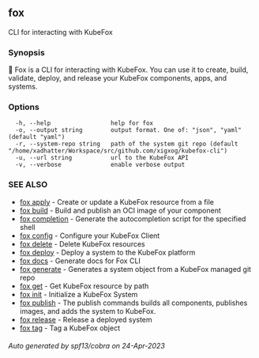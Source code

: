 ## fox

CLI for interacting with KubeFox

### Synopsis


🦊 Fox is a CLI for interacting with KubeFox. You can use it to create, build, 
validate, deploy, and release your KubeFox components, apps, and systems.


### Options

```
  -h, --help                 help for fox
  -o, --output string        output format. One of: "json", "yaml" (default "yaml")
  -r, --system-repo string   path of the system git repo (default "/home/xadhatter/Workspace/src/github.com/xigxog/kubefox-cli")
  -u, --url string           url to the KubeFox API
  -v, --verbose              enable verbose output
```

### SEE ALSO

* [fox apply](fox_apply.md)	 - Create or update a KubeFox resource from a file
* [fox build](fox_build.md)	 - Build and publish an OCI image of your component
* [fox completion](fox_completion.md)	 - Generate the autocompletion script for the specified shell
* [fox config](fox_config.md)	 - Configure your KubeFox Client
* [fox delete](fox_delete.md)	 - Delete KubeFox resources
* [fox deploy](fox_deploy.md)	 - Deploy a system to the KubeFox platform
* [fox docs](fox_docs.md)	 - Generate docs for Fox CLI
* [fox generate](fox_generate.md)	 - Generates a system object from a KubeFox managed git repo
* [fox get](fox_get.md)	 - Get KubeFox resource by path
* [fox init](fox_init.md)	 - Initialize a KubeFox System
* [fox publish](fox_publish.md)	 - The publish commands builds all components, publishes images, and adds the system to KubeFox.
* [fox release](fox_release.md)	 - Release a deployed system
* [fox tag](fox_tag.md)	 - Tag a KubeFox object

###### Auto generated by spf13/cobra on 24-Apr-2023
